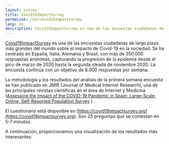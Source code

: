 ```yaml
---
layout: survey
title: Covid19ImpactSurvey
permalink: /es/covid19impactsurvey
lang: es
description: Covid19ImpactSurvey es una de las encuestas ciudadanas de largo plazo más grandes del mundo sobre el impacto de Covid-19 en la sociedad.
---
```


[Covid19ImpactSurvey](https://covid19impactsurvey.org) es una de las encuestas ciudadanas de largo plazo más grandes del mundo sobre el impacto de Covid-19 en la sociedad. Se ha centrado en España, Italia, Alemania y Brasil, con más de 350.000 respuestas anónimas, capturando la progresión de la epidemia desde el pico de marzo de 2020 hasta la segunda oleada de noviembre 2020. La encuesta continúa con un objetivo de 8.000 respuestas por semana.

La metodología y los resultados del análisis de la primera semana encuesta se han publicado en JMIR (Journal of Medical Internet Research), una de las principales revistas científicas en el área de Internet y Medicina  ([Assessing the Impact of the COVID-19 Pandemic in Spain: Large-Scale, Online, Self-Reported Population Survey](https://www.jmir.org/2020/9/e21319/) ) . 

El cuestionario está disponible en [https://covid19impactsurvey.org](https://covid19impactsurvey.org). Son 25 preguntas que se contestan en 5-7 minutos.

A continuación, proporcionamos una visualización de los resultados más interesantes: